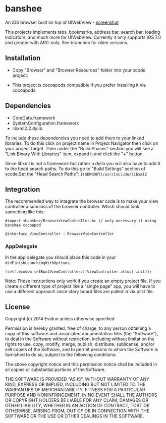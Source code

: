 banshee
=======

An iOS browser built on top of UIWebView - [screenshot](https://d1k68i4h6ifyxa.cloudfront.net/screens/banshee_screen1.png)

This projects implements tabs, bookmarks, address bar, search bar, loading indicators, and much more for UIWebView. Currently it only supports iOS 7.0 and greater with ARC-only. See branches for older versions.

## Installation

* Copy "Browser" and "Browser Resources" folder into your xcode project.

* This project is cocoapods compatible if you prefer installing it via cocoapods.

## Dependencies

* CoreData.framework
* SystemConfiguration.framework
* libxml2.2.dylib

To include these dependencies you need to add them to your linked libraries. To do this click on project name in Project Navigator then click on your project target. Then under the "Build Phases" section you will see a "Link Binary With Libraries" item, expand it and click the "+" button.

Since libxml is not a framework but rather a dylib you will also have to add it to the head search paths. To do this go to "Build Settings" section of xcode.Set the "Head Search Paths": `$(SDKROOT)/usr/include/libxml2`


## Integration

The recommended way to integrate the browser code is to make your view controller a subclass of the browser controller. Which should look something like this:

    #import <banshee/BrowserViewController.h> // only necessary if using banshee cocoapod

    @interface ViewController : BrowserViewController


### AppDelegate

In the app delegate you should place this code in your `didFinishLaunchingWithOptions`:

    [self.window setRootViewController:[[ViewController alloc] init]];

Note: These instructions only work if you create an empty project file. If you create a different type of project like a "single page" app, you will have to use a different approach since story board files are pulled in via plist file.

## License

Copyright (c) 2014 Evidon unless otherwise specified

Permission is hereby granted, free of charge, to any person
obtaining a copy of this software and associated documentation
files (the "Software"), to deal in the Software without
restriction, including without limitation the rights to use,
copy, modify, merge, publish, distribute, sublicense, and/or sell
copies of the Software, and to permit persons to whom the
Software is furnished to do so, subject to the following
conditions:

The above copyright notice and this permission notice shall be
included in all copies or substantial portions of the Software.

THE SOFTWARE IS PROVIDED "AS IS", WITHOUT WARRANTY OF ANY KIND,
EXPRESS OR IMPLIED, INCLUDING BUT NOT LIMITED TO THE WARRANTIES
OF MERCHANTABILITY, FITNESS FOR A PARTICULAR PURPOSE AND
NONINFRINGEMENT. IN NO EVENT SHALL THE AUTHORS OR COPYRIGHT
HOLDERS BE LIABLE FOR ANY CLAIM, DAMAGES OR OTHER LIABILITY,
WHETHER IN AN ACTION OF CONTRACT, TORT OR OTHERWISE, ARISING
FROM, OUT OF OR IN CONNECTION WITH THE SOFTWARE OR THE USE OR
OTHER DEALINGS IN THE SOFTWARE.
